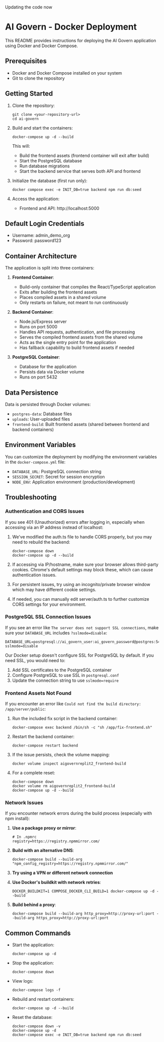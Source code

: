 Updating the code now
# AI Govern - Docker Deployment

This README provides instructions for deploying the AI Govern application using Docker and Docker Compose.

## Prerequisites

- Docker and Docker Compose installed on your system
- Git to clone the repository

## Getting Started

1. Clone the repository:
   ```
   git clone <your-repository-url>
   cd ai-govern
   ```

2. Build and start the containers:
   ```
   docker-compose up -d --build
   ```

   This will:
   - Build the frontend assets (frontend container will exit after build)
   - Start the PostgreSQL database
   - Run database migrations
   - Start the backend service that serves both API and frontend

3. Initialize the database (first run only):
   ```
   docker compose exec -e INIT_DB=true backend npm run db:seed
   ```

4. Access the application:
   - Frontend and API: http://localhost:5000

## Default Login Credentials

- Username: admin_demo_org
- Password: password123

## Container Architecture

The application is split into three containers:

1. **Frontend Container**:
   - Build-only container that compiles the React/TypeScript application
   - Exits after building the frontend assets
   - Places compiled assets in a shared volume
   - Only restarts on failure, not meant to run continuously

2. **Backend Container**:
   - Node.js/Express server
   - Runs on port 5000
   - Handles API requests, authentication, and file processing
   - Serves the compiled frontend assets from the shared volume
   - Acts as the single entry point for the application
   - Has fallback capability to build frontend assets if needed

3. **PostgreSQL Container**:
   - Database for the application
   - Persists data via Docker volume
   - Runs on port 5432

## Data Persistence

Data is persisted through Docker volumes:

- `postgres-data`: Database files
- `uploads`: User-uploaded files
- `frontend-build`: Built frontend assets (shared between frontend and backend containers)

## Environment Variables

You can customize the deployment by modifying the environment variables in the `docker-compose.yml` file:

- `DATABASE_URL`: PostgreSQL connection string
- `SESSION_SECRET`: Secret for session encryption
- `NODE_ENV`: Application environment (production/development)

## Troubleshooting

### Authentication and CORS Issues

If you see 401 (Unauthorized) errors after logging in, especially when accessing via an IP address instead of localhost:

1. We've modified the auth.ts file to handle CORS properly, but you may need to rebuild the backend:
   ```
   docker-compose down
   docker-compose up -d --build
   ```

2. If accessing via IP/hostname, make sure your browser allows third-party cookies. Chrome's default settings may block these, which can cause authentication issues.

3. For persistent issues, try using an incognito/private browser window which may have different cookie settings.

4. If needed, you can manually edit server/auth.ts to further customize CORS settings for your environment.

### PostgreSQL SSL Connection Issues

If you see an error like `The server does not support SSL connections`, make sure your `DATABASE_URL` includes `?sslmode=disable`:

```
DATABASE_URL=postgresql://ai_govern_user:ai_govern_password@postgres:5432/ai_govern?sslmode=disable
```

Our Docker setup doesn't configure SSL for PostgreSQL by default. If you need SSL, you would need to:

1. Add SSL certificates to the PostgreSQL container
2. Configure PostgreSQL to use SSL in `postgresql.conf`
3. Update the connection string to use `sslmode=require`

### Frontend Assets Not Found

If you encounter an error like `Could not find the build directory: /app/server/public`:

1. Run the included fix script in the backend container:
   ```
   docker-compose exec backend /bin/sh -c "sh /app/fix-frontend.sh"
   ```

2. Restart the backend container:
   ```
   docker-compose restart backend
   ```

3. If the issue persists, check the volume mapping:
   ```
   docker volume inspect aigovernreplit2_frontend-build
   ```

4. For a complete reset:
   ```
   docker-compose down
   docker volume rm aigovernreplit2_frontend-build
   docker-compose up -d --build
   ```

### Network Issues

If you encounter network errors during the build process (especially with npm install):

1. **Use a package proxy or mirror**:
   ```
   # In .npmrc
   registry=https://registry.npmmirror.com/
   ```

2. **Build with an alternative DNS**:
   ```
   docker-compose build --build-arg "npm_config_registry=https://registry.npmmirror.com/"
   ```

3. **Try using a VPN or different network connection**

4. **Use Docker's buildkit with network retries**:
   ```
   DOCKER_BUILDKIT=1 COMPOSE_DOCKER_CLI_BUILD=1 docker-compose up -d --build
   ```

5. **Build behind a proxy**:
   ```
   docker-compose build --build-arg http_proxy=http://proxy-url:port --build-arg https_proxy=http://proxy-url:port
   ```

## Common Commands

- Start the application:
  ```
  docker-compose up -d
  ```

- Stop the application:
  ```
  docker-compose down
  ```

- View logs:
  ```
  docker-compose logs -f
  ```

- Rebuild and restart containers:
  ```
  docker-compose up -d --build
  ```

- Reset the database:
  ```
  docker-compose down -v
  docker-compose up -d
  docker-compose exec -e INIT_DB=true backend npm run db:seed
  ``` 